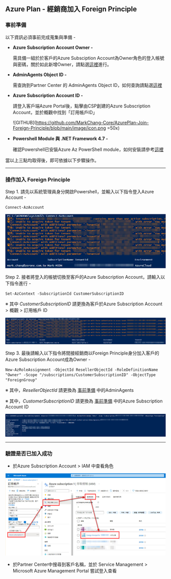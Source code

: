 ## Azure Plan - 經銷商加入 Foreign Principle

### 事前準備

以下資訊必須事前完成蒐集與準備 -

- **Azure Subscription Account Owner -**

  需具備一組於於客戶的Azure Subsciption Account為Owner角色的登入帳號與密碼，關於如此新增Owner，請點選[這裡](https://github.com/MarkChang-Core/AzurePlan-Join-Foreign-Principle/blob/main/Lab1-1.md)進行。

- **AdminAgents Object ID -**

  需查詢到Partner Center 的 AdminAgents Object ID，如何查詢請點選[這裡](https://github.com/MarkChang-Core/AzurePlan-Join-Foreign-Principle/blob/main/Lab1-2.md)

- **Azure Subscription Account ID -**

  請登入客戶端Azure Portal後，點擊由CSP創建的Azure Subscription Account，並於概觀中找到「訂用帳戶ID」
  
  ![GITHUB](https://github.com/MarkChang-Core/AzurePlan-Join-Foreign-Principle/blob/main/image/icon.png =50x)<br>

- **Powershell Module 與 .NET Framework 4.7 -**

  確認Powershell已安裝Azure Az PowerShell module，如何安裝請參考[這裡](https://docs.microsoft.com/zh-tw/powershell/azure/install-az-ps?view=azps-6.4.0)

當以上三點均取得後，即可依據以下步驟操作。

---------------------------------------

### 操作加入 Foreign Principle

Step 1. 請先以系統管理員身分開啟Powershell，並輸入以下指令登入Azure Account -

```
Connect-AzAccount
```

![GITHUB](https://github.com/MarkChang-Core/AzurePlan-Join-Foreign-Principle/blob/main/image/image1.jpg)<br>

Step 2. 接者將登入的帳號切換至客戶的Azure Subscription Account，請輸入以下指令進行 -

```
Set-AzContext -SubscriptionId CustomerSubscriptionID
```

※ 其中 _CustomerSubscriptionID_ 請更換為客戶於Azure Subscription Account > 概觀 > 訂用帳戶 ID

![GITHUB](https://github.com/MarkChang-Core/AzurePlan-Join-Foreign-Principle/blob/main/image/image2.jpg)<br>

Step 3. 最後請輸入以下指令將間接經銷商以Foreign Principle身分加入客戶的Azure Subscription Account成為Owner -

```
New-AzRoleAssignment -ObjectId ResellerObjectId -RoleDefinitionName "Owner" -Scope "/subscriptions/CustomerSubscriptionID" -ObjectType "ForeignGroup"
```

※ 其中，_ResellerObjectId_ 請更換為 [事前準備](https://github.com/MarkChang-Core/AzurePlan-Join-Foreign-Principle/blob/main/Lab1.md#%E4%BA%8B%E5%89%8D%E6%BA%96%E5%82%99) 中的AdminAgents

※ 其中，_CustomerSubscriptionID_ 請更換為 [事前準備](https://github.com/MarkChang-Core/AzurePlan-Join-Foreign-Principle/blob/main/Lab1.md#%E4%BA%8B%E5%89%8D%E6%BA%96%E5%82%99) 中的Azure Subscription Account ID

![GITHUB](https://github.com/MarkChang-Core/AzurePlan-Join-Foreign-Principle/blob/main/image/image3.jpg)<br>

------------------------------------------------------

### 驗證是否已加入成功

- 於Azure Subscription Account > IAM 中查看角色

![GITHUB](https://github.com/MarkChang-Core/AzurePlan-Join-Foreign-Principle/blob/main/image/image4.jpg)<br>

- 於Partner Center中搜尋到客戶名稱，並於 Service Management > Microsoft Azure Management Portal 嘗試登入查看

